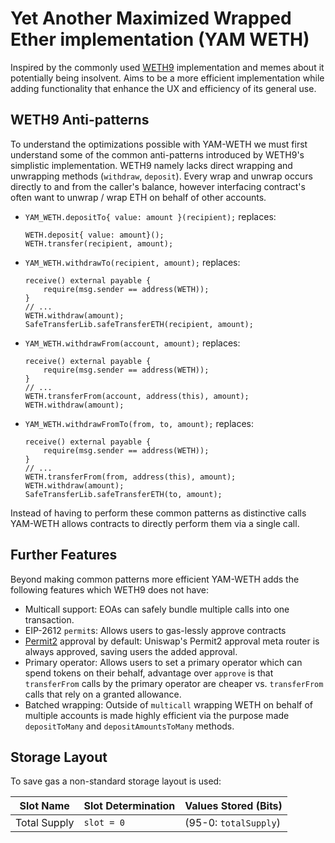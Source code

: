 # Yet Another Maximized Wrapped Ether implementation (YAM WETH)
Inspired by the commonly used [WETH9](https://etherscan.io/token/0xc02aaa39b223fe8d0a0e5c4f27ead9083c756cc2)
implementation and memes about it potentially being insolvent. Aims to be a more efficient
implementation while adding functionality that enhance the UX and efficiency of its general use.

## WETH9 Anti-patterns
To understand the optimizations possible with YAM-WETH we must first understand some of the common
anti-patterns introduced by WETH9's simplistic implementation. WETH9 namely lacks direct wrapping
and unwrapping methods (`withdraw`, `deposit`). Every wrap and unwrap occurs directly to and from
the caller's balance, however interfacing contract's often want to unwrap / wrap ETH on behalf of
other accounts.

- `YAM_WETH.depositTo{ value: amount }(recipient);` replaces:
  ```solidity
  WETH.deposit{ value: amount}();
  WETH.transfer(recipient, amount);
  ```
- `YAM_WETH.withdrawTo(recipient, amount);` replaces:
  ```solidity
  receive() external payable {
      require(msg.sender == address(WETH));
  }
  // ...
  WETH.withdraw(amount);
  SafeTransferLib.safeTransferETH(recipient, amount);
  ```
- `YAM_WETH.withdrawFrom(account, amount);` replaces:
  ```solidity
  receive() external payable {
      require(msg.sender == address(WETH));
  }
  // ...
  WETH.transferFrom(account, address(this), amount);
  WETH.withdraw(amount);
  ```
- `YAM_WETH.withdrawFromTo(from, to, amount);` replaces:
  ```solidity
  receive() external payable {
      require(msg.sender == address(WETH));
  }
  // ...
  WETH.transferFrom(from, address(this), amount);
  WETH.withdraw(amount);
  SafeTransferLib.safeTransferETH(to, amount);
  ```

Instead of having to perform these common patterns as distinctive calls YAM-WETH allows contracts to
directly perform them via a single call.

## Further Features
Beyond making common patterns more efficient YAM-WETH adds the following features which WETH9 does
not have:
- Multicall support: EOAs can safely bundle multiple calls into one transaction.
- EIP-2612 `permit`s: Allows users to gas-lessly approve contracts
- [Permit2](https://github.com/Uniswap/permit2) approval by default: Uniswap's Permit2 approval meta
  router is always approved, saving users the added approval.
- Primary operator: Allows users to set a primary operator which can spend tokens on their behalf,
  advantage over `approve` is that `transferFrom` calls by the primary operator are cheaper vs.
  `transferFrom` calls that rely on a granted allowance.
- Batched wrapping: Outside of `multicall` wrapping WETH on behalf of multiple accounts is made
  highly efficient via the purpose made `depositToMany`  and `depositAmountsToMany` methods.

## Storage Layout
To save gas a non-standard storage layout is used:

Slot Name | Slot Determination | Values Stored (Bits)
----|----|----
Total Supply | `slot = 0` | (95-0: `totalSupply`)
